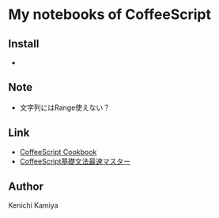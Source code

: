 My notebooks of CoffeeScript
===========================

Install
--------

* 

Note
----

* 文字列にはRange使えない？

Link
----

* [CoffeeScript Cookbook](http://coffeescriptcookbook.com/)
* [CoffeeScript基礎文法最速マスター](http://www.infiniteloop.co.jp/blog/2011/03/coffeescript-master/)

Author
------

Kenichi Kamiya
